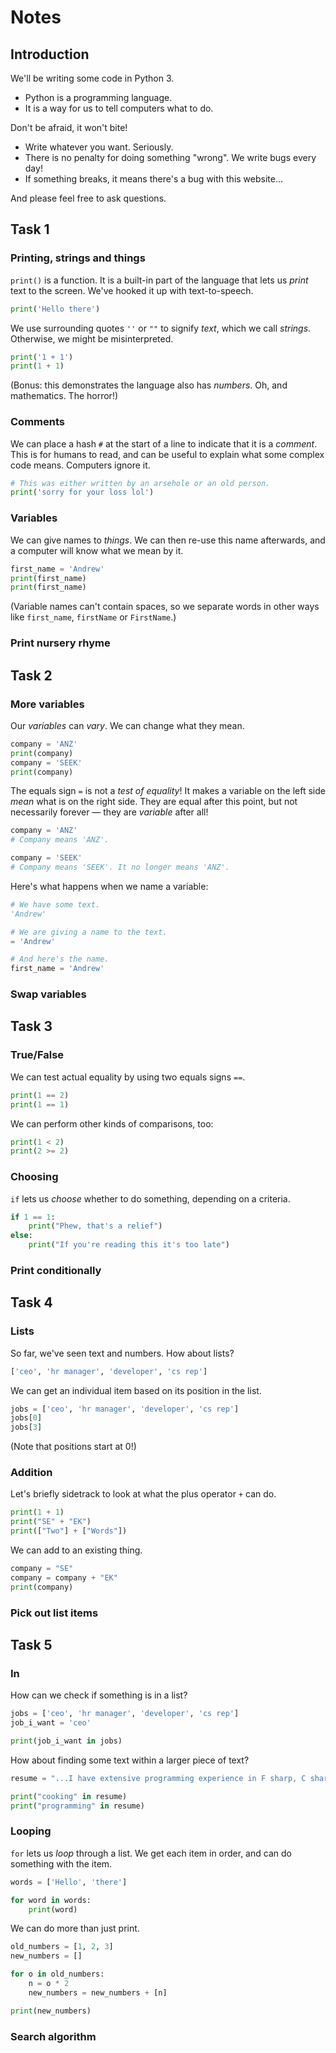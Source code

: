 # Notes

## Introduction

We'll be writing some code in Python 3.

- Python is a programming language.
- It is a way for us to tell computers what to do.

Don't be afraid, it won't bite!

- Write whatever you want. Seriously.
- There is no penalty for doing something "wrong". We write bugs every day!
- If something breaks, it means there's a bug with this website...

And please feel free to ask questions.

## Task 1

### Printing, strings and things

`print()` is a function. It is a built-in part of the language that lets us *print* text to the screen. We've hooked it up with text-to-speech.

```python
print('Hello there')
```

We use surrounding quotes `''` or `""` to signify *text*, which we call *strings*. Otherwise, we might be misinterpreted.

```python
print('1 + 1')
print(1 + 1)
```

(Bonus: this demonstrates the language also has *numbers*. Oh, and mathematics. The horror!)

### Comments

We can place a hash `#` at the start of a line to indicate that it is a *comment*. This is for humans to read, and can be useful to explain what some complex code means. Computers ignore it.

```python
# This was either written by an arsehole or an old person.
print('sorry for your loss lol')
```

### Variables

We can give names to *things*. We can then re-use this name afterwards, and a computer will know what we mean by it.

```python
first_name = 'Andrew'
print(first_name)
print(first_name)
```

(Variable names can't contain spaces, so we separate words in other ways like `first_name`, `firstName` or `FirstName`.)

### Print nursery rhyme

## Task 2

### More variables

Our *variables* can *vary*. We can change what they mean.

```python
company = 'ANZ'
print(company)
company = 'SEEK'
print(company)
```

The equals sign `=` is not a *test of equality*! It makes a variable on the left side *mean* what is on the right side. They are equal after this point, but not necessarily forever — they are *variable* after all!

```python
company = 'ANZ'
# Company means 'ANZ'.

company = 'SEEK'
# Company means 'SEEK'. It no longer means 'ANZ'.
```

Here's what happens when we name a variable:

```python
# We have some text.
'Andrew'

# We are giving a name to the text.
= 'Andrew'

# And here's the name.
first_name = 'Andrew'
```

### Swap variables

## Task 3

### True/False

We can test actual equality by using two equals signs `==`.

```python
print(1 == 2)
print(1 == 1)
```

We can perform other kinds of comparisons, too:

```python
print(1 < 2)
print(2 >= 2)
```

### Choosing

`if` lets us *choose* whether to do something, depending on a criteria.

```python
if 1 == 1:
    print("Phew, that's a relief")
else:
    print("If you're reading this it's too late")
```

### Print conditionally

## Task 4

### Lists

So far, we've seen text and numbers. How about lists?

```python
['ceo', 'hr manager', 'developer', 'cs rep']
```

We can get an individual item based on its position in the list.

```python
jobs = ['ceo', 'hr manager', 'developer', 'cs rep']
jobs[0]
jobs[3]
```

(Note that positions start at 0!)

### Addition

Let's briefly sidetrack to look at what the plus operator `+` can do.

```python
print(1 + 1)
print("SE" + "EK")
print(["Two"] + ["Words"])
```

We can add to an existing thing.

```python
company = "SE"
company = company + "EK"
print(company)
```

### Pick out list items

## Task 5

### In

How can we check if something is in a list?

```python
jobs = ['ceo', 'hr manager', 'developer', 'cs rep']
job_i_want = 'ceo'

print(job_i_want in jobs)
```

How about finding some text within a larger piece of text?

```python
resume = "...I have extensive programming experience in F sharp, C sharp, C major, A minor..."""

print("cooking" in resume)
print("programming" in resume)
```

### Looping

`for` lets us *loop* through a list. We get each item in order, and can do something with the item.

```python
words = ['Hello', 'there']

for word in words:
    print(word)
```

We can do more than just print.

```python
old_numbers = [1, 2, 3]
new_numbers = []

for o in old_numbers:
    n = o * 2
    new_numbers = new_numbers + [n]

print(new_numbers)
```

### Search algorithm
